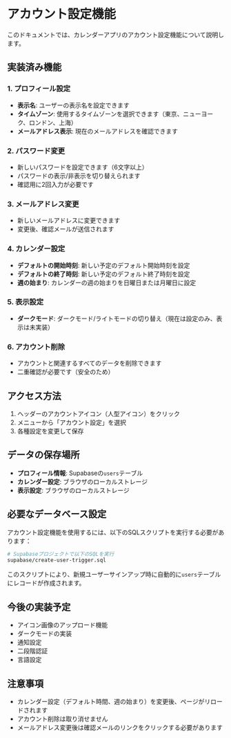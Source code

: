 # アカウント設定機能

このドキュメントでは、カレンダーアプリのアカウント設定機能について説明します。

## 実装済み機能

### 1. プロフィール設定

- **表示名**: ユーザーの表示名を設定できます
- **タイムゾーン**: 使用するタイムゾーンを選択できます（東京、ニューヨーク、ロンドン、上海）
- **メールアドレス表示**: 現在のメールアドレスを確認できます

### 2. パスワード変更

- 新しいパスワードを設定できます（6文字以上）
- パスワードの表示/非表示を切り替えられます
- 確認用に2回入力が必要です

### 3. メールアドレス変更

- 新しいメールアドレスに変更できます
- 変更後、確認メールが送信されます

### 4. カレンダー設定

- **デフォルトの開始時刻**: 新しい予定のデフォルト開始時刻を設定
- **デフォルトの終了時刻**: 新しい予定のデフォルト終了時刻を設定
- **週の始まり**: カレンダーの週の始まりを日曜日または月曜日に設定

### 5. 表示設定

- **ダークモード**: ダークモード/ライトモードの切り替え（現在は設定のみ、表示は未実装）

### 6. アカウント削除

- アカウントと関連するすべてのデータを削除できます
- 二重確認が必要です（安全のため）

## アクセス方法

1. ヘッダーのアカウントアイコン（人型アイコン）をクリック
2. メニューから「アカウント設定」を選択
3. 各種設定を変更して保存

## データの保存場所

- **プロフィール情報**: Supabaseの`users`テーブル
- **カレンダー設定**: ブラウザのローカルストレージ
- **表示設定**: ブラウザのローカルストレージ

## 必要なデータベース設定

アカウント設定機能を使用するには、以下のSQLスクリプトを実行する必要があります：

```bash
# Supabaseプロジェクトで以下のSQLを実行
supabase/create-user-trigger.sql
```

このスクリプトにより、新規ユーザーサインアップ時に自動的に`users`テーブルにレコードが作成されます。

## 今後の実装予定

- アイコン画像のアップロード機能
- ダークモードの実装
- 通知設定
- 二段階認証
- 言語設定

## 注意事項

- カレンダー設定（デフォルト時間、週の始まり）を変更後、ページがリロードされます
- アカウント削除は取り消せません
- メールアドレス変更後は確認メールのリンクをクリックする必要があります
